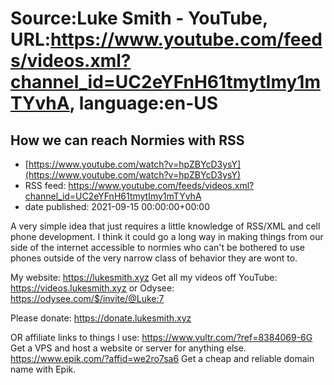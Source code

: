 # Source:Luke Smith - YouTube, URL:https://www.youtube.com/feeds/videos.xml?channel_id=UC2eYFnH61tmytImy1mTYvhA, language:en-US

## How we can reach Normies with RSS
 - [https://www.youtube.com/watch?v=hpZBYcD3ysY](https://www.youtube.com/watch?v=hpZBYcD3ysY)
 - RSS feed: https://www.youtube.com/feeds/videos.xml?channel_id=UC2eYFnH61tmytImy1mTYvhA
 - date published: 2021-09-15 00:00:00+00:00

A very simple idea that just requires a little knowledge of RSS/XML and cell phone development. I think it could go a long way in making things from our side of the internet accessible to normies who can't be bothered to use  phones outside of the very narrow class of behavior they are wont to.

My website: https://lukesmith.xyz
Get all my videos off YouTube: https://videos.lukesmith.xyz
or Odysee: https://odysee.com/$/invite/@Luke:7

Please donate: https://donate.lukesmith.xyz

OR affiliate links to things l use:
https://www.vultr.com/?ref=8384069-6G Get a VPS and host a website or server for anything else.
https://www.epik.com/?affid=we2ro7sa6 Get a cheap and reliable domain name with Epik.

